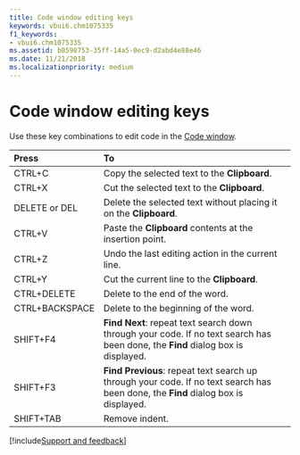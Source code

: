 ```yaml
---
title: Code window editing keys
keywords: vbui6.chm1075335
f1_keywords:
- vbui6.chm1075335
ms.assetid: b8598753-35ff-14a5-0ec9-d2abd4e88e46
ms.date: 11/21/2018
ms.localizationpriority: medium
---
```



# Code window editing keys

Use these key combinations to edit code in the [Code window](code-window.md).

|Press|To|
|:----|:--|
|CTRL+C|Copy the selected text to the **Clipboard**.|
|CTRL+X|Cut the selected text to the **Clipboard**.|
|DELETE or DEL|Delete the selected text without placing it on the **Clipboard**.|
|CTRL+V|Paste the **Clipboard** contents at the insertion point.|
|CTRL+Z|Undo the last editing action in the current line.|
|CTRL+Y|Cut the current line to the **Clipboard**.|
|CTRL+DELETE|Delete to the end of the word.|
|CTRL+BACKSPACE|Delete to the beginning of the word.|
|SHIFT+F4|**Find Next**: repeat text search down through your code. If no text search has been done, the **Find** dialog box is displayed.|
|SHIFT+F3|**Find Previous**: repeat text search up through your code. If no text search has been done, the **Find** dialog box is displayed.|
|SHIFT+TAB|Remove indent.|

[!include[Support and feedback](~/includes/feedback-boilerplate.md)]